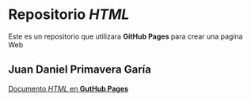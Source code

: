 # Repositorio **_HTML_**

Este es un repositorio que utilizara **GitHub Pages** para crear una pagina Web

## Juan Daniel Primavera Garía

[Documento _HTML_ en **GutHub Pages**]()

